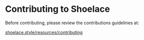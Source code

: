 # Contributing to Shoelace

Before contributing, please review the contributions guidelines at:

[shoelace.style/resources/contributing](https://nebulaui.org/resources/contributing)
